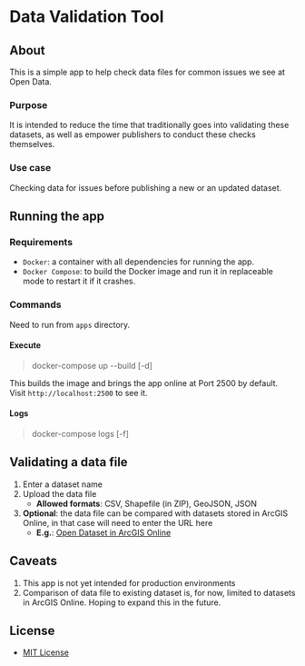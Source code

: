 # Data Validation Tool
## About
This is a simple app to help check data files for common issues we see at Open Data.

### Purpose
It is intended to reduce the time that traditionally goes into validating these datasets, as well as empower publishers to conduct these checks themselves.

### Use case
Checking data for issues before publishing a new or an updated dataset.

## Running the app
### Requirements
* `Docker`: a container with all dependencies for running the app.
* `Docker Compose`: to build the Docker image and run it in replaceable mode to restart it if it crashes.

### Commands
Need to run from `apps` directory.

#### Execute
> docker-compose up --build [-d]

This builds the image and brings the app online at Port 2500 by default. Visit `http://localhost:2500` to see it.

#### Logs
> docker-compose logs [-f]

## Validating a data file
1. Enter a dataset name
1. Upload the data file
    * **Allowed formats**: CSV, Shapefile (in ZIP), GeoJSON, JSON
1. **Optional**: the data file can be compared with datasets stored in ArcGIS Online, in that case will need to enter the URL here
    * **E.g.**: [Open Dataset in ArcGIS Online](https://services3.arcgis.com/b9WvedVPoizGfvfD/ArcGIS/rest/services/COTGEO_POLICE_DIVISION/FeatureServer)

## Caveats
1. This app is not yet intended for production environments
1. Comparison of data file to existing dataset is, for now, limited to datasets in ArcGIS Online. Hoping to expand this in the future.


## License
* [MIT License](https://github.com/open-data-toronto/tool-data-validation/blob/master/LICENSE)
